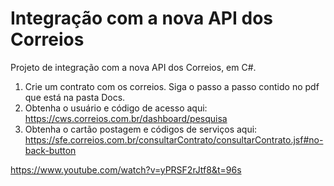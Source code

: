 # Integração com a nova API dos Correios

Projeto de integração com a nova API dos Correios, em C#. 

1. Crie um contrato com os correios. Siga o passo a passo contido no pdf que está na pasta Docs.
2. Obtenha o usuário e código de acesso aqui: https://cws.correios.com.br/dashboard/pesquisa
3. Obtenha o cartão postagem e códigos de serviços aqui: https://sfe.correios.com.br/consultarContrato/consultarContrato.jsf#no-back-button


https://www.youtube.com/watch?v=yPRSF2rJtf8&t=96s


